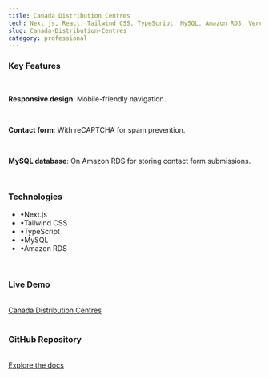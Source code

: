 ```yaml
---
title: Canada Distribution Centres
tech: Next.js, React, Tailwind CSS, TypeScript, MySQL, Amazon RDS, Vercel.
slug: Canada-Distribution-Centres
category: professional
---
```


<h3 class="text-center text-xl font-bold">Key Features</h3>
<br>

<p><strong>Responsive design</strong>: Mobile-friendly navigation.</p>
<br>

<p><strong>Contact form</strong>: With reCAPTCHA for spam prevention.</p>
<br>

<p><strong>MySQL database</strong>: On Amazon RDS for storing contact form submissions.</p>
<br>

<h3 class="text-center text-xl font-bold">Technologies</h3>
<ul class="text-center text-accent text-lg">
  <li>&#x2022;Next.js</li>
  <li>&#x2022;Tailwind CSS</li>
  <li>&#x2022;TypeScript</li>
  <li>&#x2022;MySQL</li>
  <li>&#x2022;Amazon RDS</li>
</ul>
<br>

<div class="text-center">
  <h3 class="text-md font-bold">Live Demo</h3>
  <br>
  <a class="text-primary hover:text-accent" href="https://canadadistributioncentres.com/">Canada Distribution Centres</a>
  <br>
  <br>
  <h3 class="text-md font-bold underline">GitHub Repository</h3>
  <br>
  <a class="text-primary hover:text-accent" href="https://github.com/stanley-balakai/Canada-Distribution-Centres">Explore the docs</a>
</div>
<br>

